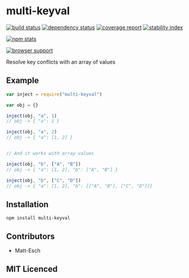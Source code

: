 # multi-keyval

[![build status][1]][2] [![dependency status][3]][4] [![coverage report][9]][10] [![stability index][15]][16]

[![npm stats][13]][14]

[![browser support][5]][6]

Resolve key conflicts with an array of values

## Example

```js
var inject = require("multi-keyval")

var obj = {}

inject(obj, "a", 1)
// obj -> { "a": 1 }

inject(obj, "a", 2)
// obj -> { "a": [1, 2] }


// And it works with array values

inject(obj, "b", ["A", "B"])
// obj -> { "a": [1, 2], "b": ["A", "B"] }

inject(obj, "b", ["C", "D"])
// obj -> { "a": [1, 2], "b": [["A", "B"], ["C", "D"]]}
```

## Installation

`npm install multi-keyval`

## Contributors

 - Matt-Esch

## MIT Licenced

  [1]: https://secure.travis-ci.org/eschltd/multi-keyvalue.png
  [2]: https://travis-ci.org/eschltd/multi-keyvalue
  [3]: https://david-dm.org/eschltd/multi-keyvalue.png
  [4]: https://david-dm.org/eschltd/multi-keyvalue
  [5]: https://ci.testling.com/eschltd/multi-keyvalue.png
  [6]: https://ci.testling.com/eschltd/multi-keyvalue
  [9]: https://coveralls.io/repos/eschltd/multi-keyvalue/badge.png
  [10]: https://coveralls.io/r/eschltd/multi-keyvalue
  [13]: https://nodei.co/npm/multi-keyvalue.png?downloads=true&stars=true
  [14]: https://nodei.co/npm/multi-keyvalue
  [15]: http://hughsk.github.io/stability-badges/dist/unstable.svg
  [16]: http://github.com/hughsk/stability-badges

  [7]: https://badge.fury.io/js/multi-keyvalue.png
  [8]: https://badge.fury.io/js/multi-keyvalue
  [11]: https://gemnasium.com/eschltd/multi-keyvalue.png
  [12]: https://gemnasium.com/eschltd/multi-keyvalue

